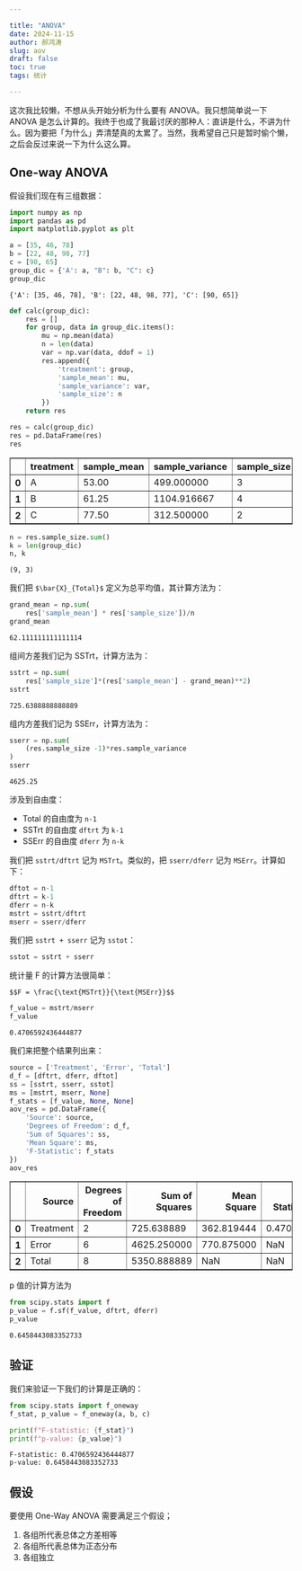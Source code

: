 ```yaml
---

title: "ANOVA"
date: 2024-11-15
author: 郝鸿涛
slug: aov
draft: false
toc: true
tags: 统计

---
```


这次我比较懒，不想从头开始分析为什么要有 ANOVA。我只想简单说一下 ANOVA 是怎么计算的。我终于也成了我最讨厌的那种人：直讲是什么，不讲为什么。因为要把「为什么」弄清楚真的太累了。当然，我希望自己只是暂时偷个懒，之后会反过来说一下为什么这么算。

## One-way ANOVA

假设我们现在有三组数据：


```python
import numpy as np 
import pandas as pd
import matplotlib.pyplot as plt 
```


```python
a = [35, 46, 78]
b = [22, 48, 98, 77]
c = [90, 65]
group_dic = {'A': a, "B": b, "C": c}
group_dic
```




    {'A': [35, 46, 78], 'B': [22, 48, 98, 77], 'C': [90, 65]}




```python
def calc(group_dic):
    res = []
    for group, data in group_dic.items():
        mu = np.mean(data)
        n = len(data)
        var = np.var(data, ddof = 1)
        res.append({
            'treatment': group,
            'sample_mean': mu,
            'sample_variance': var,
            'sample_size': n
        })
    return res
```


```python
res = calc(group_dic)
res = pd.DataFrame(res)
res
```




<div>
<style scoped>
    .dataframe tbody tr th:only-of-type {
        vertical-align: middle;
    }

    .dataframe tbody tr th {
        vertical-align: top;
    }

    .dataframe thead th {
        text-align: right;
    }
</style>
<table border="1" class="dataframe">
  <thead>
    <tr style="text-align: right;">
      <th></th>
      <th>treatment</th>
      <th>sample_mean</th>
      <th>sample_variance</th>
      <th>sample_size</th>
    </tr>
  </thead>
  <tbody>
    <tr>
      <th>0</th>
      <td>A</td>
      <td>53.00</td>
      <td>499.000000</td>
      <td>3</td>
    </tr>
    <tr>
      <th>1</th>
      <td>B</td>
      <td>61.25</td>
      <td>1104.916667</td>
      <td>4</td>
    </tr>
    <tr>
      <th>2</th>
      <td>C</td>
      <td>77.50</td>
      <td>312.500000</td>
      <td>2</td>
    </tr>
  </tbody>
</table>
</div>




```python
n = res.sample_size.sum()
k = len(group_dic)
n, k
```




    (9, 3)



 我们把 `$\bar{X}_{Total}$` 定义为总平均值，其计算方法为：


```python
grand_mean = np.sum(
    res['sample_mean'] * res['sample_size'])/n
grand_mean
```




    62.111111111111114



组间方差我们记为 SSTrt，计算方法为：


```python
sstrt = np.sum(
    res['sample_size']*(res['sample_mean'] - grand_mean)**2)
sstrt
```




    725.6388888888889



组内方差我们记为 SSErr，计算方法为：


```python
sserr = np.sum(
    (res.sample_size -1)*res.sample_variance
)
sserr
```




    4625.25



涉及到自由度：

- Total 的自由度为 `n-1`
- SSTrt 的自由度 `dftrt` 为 `k-1`
- SSErr 的自由度 `dferr` 为 `n-k`

我们把 `sstrt/dftrt` 记为 `MSTrt`。类似的，把 `sserr/dferr` 记为 `MSErr`。计算如下：


```python
dftot = n-1
dftrt = k-1
dferr = n-k
mstrt = sstrt/dftrt 
mserr = sserr/dferr 
```

我们把 `sstrt + sserr` 记为 `sstot`：


```python
sstot = sstrt + sserr 
```

统计量 F 的计算方法很简单：

`$$F = \frac{\text{MSTrt}}{\text{MSErr}}$$`


```python
f_value = mstrt/mserr
f_value
```




    0.4706592436444877



我们来把整个结果列出来：


```python
source = ['Treatment', 'Error', 'Total']
d_f = [dftrt, dferr, dftot]
ss = [sstrt, sserr, sstot]
ms = [mstrt, mserr, None]
f_stats = [f_value, None, None]
aov_res = pd.DataFrame({
    'Source': source,
    'Degrees of Freedom': d_f,
    'Sum of Squares': ss,
    'Mean Square': ms,
    'F-Statistic': f_stats
})
aov_res
```




<div>
<style scoped>
    .dataframe tbody tr th:only-of-type {
        vertical-align: middle;
    }

    .dataframe tbody tr th {
        vertical-align: top;
    }

    .dataframe thead th {
        text-align: right;
    }
</style>
<table border="1" class="dataframe">
  <thead>
    <tr style="text-align: right;">
      <th></th>
      <th>Source</th>
      <th>Degrees of Freedom</th>
      <th>Sum of Squares</th>
      <th>Mean Square</th>
      <th>F-Statistic</th>
    </tr>
  </thead>
  <tbody>
    <tr>
      <th>0</th>
      <td>Treatment</td>
      <td>2</td>
      <td>725.638889</td>
      <td>362.819444</td>
      <td>0.470659</td>
    </tr>
    <tr>
      <th>1</th>
      <td>Error</td>
      <td>6</td>
      <td>4625.250000</td>
      <td>770.875000</td>
      <td>NaN</td>
    </tr>
    <tr>
      <th>2</th>
      <td>Total</td>
      <td>8</td>
      <td>5350.888889</td>
      <td>NaN</td>
      <td>NaN</td>
    </tr>
  </tbody>
</table>
</div>



p 值的计算方法为


```python
from scipy.stats import f 
p_value = f.sf(f_value, dftrt, dferr)
p_value
```




    0.6458443083352733



## 验证

我们来验证一下我们的计算是正确的：


```python
from scipy.stats import f_oneway
f_stat, p_value = f_oneway(a, b, c)

print(f"F-statistic: {f_stat}")
print(f"p-value: {p_value}")
```

    F-statistic: 0.4706592436444877
    p-value: 0.6458443083352733


## 假设

要使用 One-Way ANOVA 需要满足三个假设；

1. 各组所代表总体之方差相等
2. 各组所代表总体为正态分布
3. 各组独立
